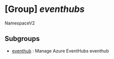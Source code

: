 # [Group] _eventhubs_

NamespaceV2

## Subgroups

- [eventhub](/Commands/eventhubs/eventhub/readme.md)
: Manage Azure EventHubs eventhub
